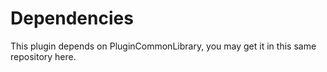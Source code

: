 # Dependencies
This plugin depends on PluginCommonLibrary, you may get it in this same repository here.